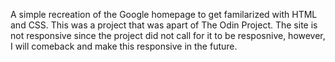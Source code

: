 A simple recreation of the Google homepage to get familarized with HTML and CSS.
This was a project that was apart of The Odin Project.
The site is not responsive since the project did not call for it to be resposnive, however, I will comeback and make this responsive in the future.


  
  